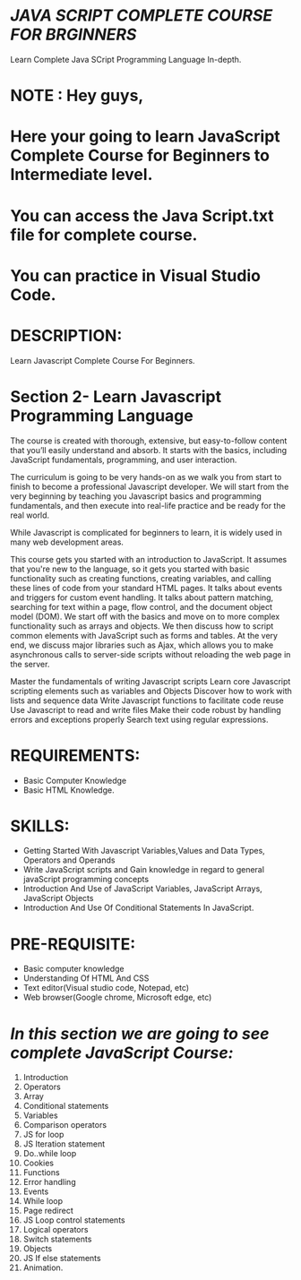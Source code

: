 # *JAVA SCRIPT COMPLETE COURSE FOR BRGINNERS*
Learn Complete Java SCript Programming Language In-depth.

# NOTE : Hey guys,
# Here your going to learn JavaScript Complete Course for Beginners to Intermediate level.
# You can access the Java Script.txt file for complete course.
# You can practice in Visual Studio Code.

# DESCRIPTION:
Learn Javascript Complete Course For Beginners.

# Section 2- Learn Javascript Programming Language

The course is created with thorough, extensive, but easy-to-follow content that you’ll easily understand and absorb. It starts with the basics, including JavaScript fundamentals, programming, and user interaction.

The curriculum is going to be very hands-on as we walk you from start to finish to become a professional Javascript developer. We will start from the very beginning by teaching you Javascript basics and programming fundamentals, and then execute into real-life practice and be ready for the real world.

While Javascript is complicated for beginners to learn, it is widely used in many web development areas.

This course gets you started with an introduction to JavaScript. It assumes that you're new to the language, so it gets you started with basic functionality such as creating functions, creating variables, and calling these lines of code from your standard HTML pages. It talks about events and triggers for custom event handling. It talks about pattern matching, searching for text within a page, flow control, and the document object model (DOM). We start off with the basics and move on to more complex functionality such as arrays and objects. We then discuss how to script common elements with JavaScript such as forms and tables. At the very end, we discuss major libraries such as Ajax, which allows you to make asynchronous calls to server-side scripts without reloading the web page in the server.

Master the fundamentals of writing Javascript scripts
Learn core Javascript scripting elements such as variables and Objects
Discover how to work with lists and sequence data
Write Javascript functions to facilitate code reuse
Use Javascript to read and write files
Make their code robust by handling errors and exceptions properly
Search text using regular expressions.

# REQUIREMENTS:

* Basic Computer Knowledge
* Basic HTML Knowledge.

# SKILLS: 

* Getting Started With Javascript Variables,Values and Data Types, Operators and Operands
* Write JavaScript scripts and Gain knowledge in regard to general javaScript programming concepts
* Introduction And Use of JavaScript Variables, JavaScript Arrays, JavaScript Objects
* Introduction And Use Of Conditional Statements In JavaScript.

# PRE-REQUISITE:

* Basic computer knowledge 
* Understanding Of HTML And CSS 
* Text editor(Visual studio code, Notepad, etc) 
* Web browser(Google chrome, Microsoft edge, etc) 

# *In this section we are going to see complete JavaScript Course:*

1. Introduction
2. Operators
3. Array
4. Conditional statements 
5. Variables
6. Comparison operators
7. JS for loop 
8. JS Iteration statement 
9. Do..while loop
10. Cookies 
11. Functions 
12. Error handling 
13. Events 
14. While loop 
15. Page redirect
16. JS Loop control statements 
17. Logical operators 
18. Switch statements 
19. Objects 
20. JS If else statements 
21. Animation.
